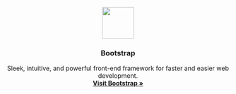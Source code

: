 <p align="center">
  <a href="https://v4-alpha.getbootstrap.com">
    <img src="http://img.hb.aicdn.com/a5ac4925b6d70b956e070e2958cd0c5fe57b474b1756af-npl0aD_fw658" width=72 height=72>
  </a>

  <h3 align="center">Bootstrap</h3>

  <p align="center">
    Sleek, intuitive, and powerful front-end framework for faster and easier web development.
    <br>
    <a href="https://v4-alpha.getbootstrap.com"><strong>Visit Bootstrap &raquo;</strong></a>
  </p>
</p>
